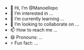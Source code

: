 - 👋 Hi, I’m @Manoellopo
- 👀 I’m interested in ...
- 🌱 I’m currently learning ...
- 💞️ I’m looking to collaborate on ...
- 📫 How to reach me ...
- 😄 Pronouns: ...
- ⚡ Fun fact: ...

<!---
Manoellopo/Manoellopo is a ✨ special ✨ repository because its `README.md` (this file) appears on your GitHub profile.
You can click the Preview link to take a look at your changes.
--->
